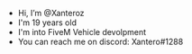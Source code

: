 - Hi, I’m @Xanteroz
- I'm 19 years old
- I'm into FiveM Vehicle devolpment
- You can reach me on discord: Xantero#1288
